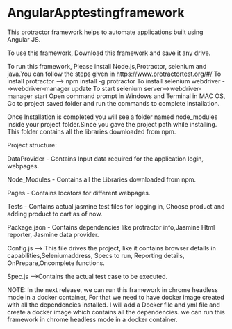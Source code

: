 # AngularApptestingframework
This protractor framework helps to automate applications built using Angular JS.

To use this framework, Download this framework and save it any drive.

To run this framework, Please install Node.js,Protractor, selenium and java.You can follow the steps given in https://www.protractortest.org/#/
To install protractor --> npm install -g protractor
To install selenium webdriver -->webdriver-manager update
To start selenium server-->webdriver-manager start
Open command prompt in Windows and Terminal in MAC OS, Go to project saved folder and run the commands to complete Installation.

Once Installation is completed you will see a folder named node_modules inside your project folder.Since you gave the project path while installing.
This folder contains all the libraries downloaded from npm. 

Project structure:

DataProvider - Contains Input data required for the application login, webpages.

Node_Modules - Contains all the Libraries downloaded from npm.

Pages - Contains locators for different webpages.

Tests - Contains actual jasmine test files for logging in, Choose product and adding product to cart as of now.

Package.json - Contains dependencies like protractor info,Jasmine Html reporter, Jasmine data provider.

Config.js --> This file drives the project, like it contains browser details in capabilities,Seleniumaddress, 
Specs to run, Reporting details, OnPrepare,Oncomplete functions.

Spec.js -->Contains the actual test case to be executed.


NOTE: In the next release, we can run this framework in chrome headless mode in a docker container, For that we need to have docker image created with all the dependencies installed.
I will add a Docker file and yml file and create a docker image which contains all the dependencies. 
we can run this framework in chrome headless mode in a docker container.
